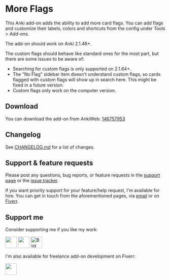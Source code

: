 # More Flags

This Anki add-on adds the ability to add more card flags. You can add flags and customize their labels, colors and shortcuts from the config under _Tools > Add-ons_.

The add-on should work on Anki 2.1.46+.

The custom flags should behave like standard ones for the most part, but there are some issues to be aware of:

-   Searching for custom flags is only supported on 2.1.64+.
-   The "No Flag" sidebar item doesn't understand custom flags, so cards flagged with custom flags will show up in search here. This might be fixed in a future version.
-   Custom flags only work on the computer version.

## Download

You can download the add-on from AnkiWeb: [146757953](https://ankiweb.net/shared/info/146757953)

## Changelog

See [CHANGELOG.md](CHANGELOG.md) for a list of changes.

## Support & feature requests

Please post any questions, bug reports, or feature requests in the [support page](https://forums.ankiweb.net/t/more-flags-add-flags-with-custom-names-and-colors/33661) or the [issue tracker](https://github.com/abdnh/anki-more-flags/issues).

If you want priority support for your feature/help request, I'm available for hire.
You can get in touch from the aforementioned pages, via [email](mailto:abdo@abdnh.net) or on [Fiverr](https://www.fiverr.com/abd_nh).

## Support me

Consider supporting me if you like my work:

<a href="https://github.com/sponsors/abdnh"><img height='36' src="https://i.imgur.com/dAgtzcC.png"></a>
<a href="https://www.patreon.com/abdnh"><img height='36' src="https://i.imgur.com/mZBGpZ1.png"></a>
<a href="https://www.buymeacoffee.com/abdnh" target="_blank"><img src="https://cdn.buymeacoffee.com/buttons/v2/default-blue.png" alt="Buy Me A Coffee" style="height: 36px" ></a>

I'm also available for freelance add-on development on Fiverr:

<a href="https://www.fiverr.com/abd_nh/develop-an-anki-addon"><img height='36' src="https://i.imgur.com/0meG4dk.png"></a>
